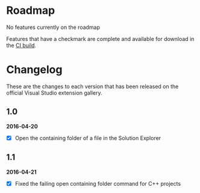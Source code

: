 # Roadmap

No features currently on the roadmap

Features that have a checkmark are complete and available for
download in the
[CI build](http://vsixgallery.com/extension/9a6a346e-9753-4703-8208-425eb1181d4d/).

# Changelog

These are the changes to each version that has been released
on the official Visual Studio extension gallery.

## 1.0

**2016-04-20**

- [x] Open the containing folder of a file in the Solution Explorer

## 1.1

**2016-04-21**

- [x] Fixed the failing open containing folder command for C++ projects
